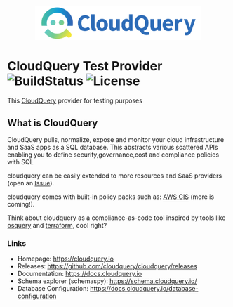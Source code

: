 <p align="center">
<a href="https://cloudquery.io">
<img alt="cloudquery logo" width=75% src="https://github.com/cloudquery/cloudquery/raw/main/docs/images/logo.png" />
</a>
</p>

CloudQuery Test Provider ![BuildStatus](https://img.shields.io/github/workflow/status/cloudquery/cq-provider-test/test?style=flat-square) ![License](https://img.shields.io/github/license/cloudquery/cloudquery?style=flat-square)
==================================

This [CloudQuery](https://github.com/cloudquery/cloudquery)
provider for testing purposes

## What is CloudQuery

CloudQuery pulls, normalize, expose and monitor your cloud infrastructure and SaaS apps as a SQL database.
This abstracts various scattered APIs enabling you to define security,governance,cost and compliance policies with SQL

cloudquery can be easily extended to more resources and SaaS providers (open an [Issue](https://github.com/cloudquery/cloudquery/issues)).

cloudquery comes with built-in policy packs such as: [AWS CIS](#running-policy-packs) (more is coming!).

Think about cloudquery as a compliance-as-code tool inspired by tools like [osquery](https://github.com/osquery/osquery)
and [terraform](https://github.com/hashicorp/terraform), cool right?

### Links
* Homepage: https://cloudquery.io
* Releases: https://github.com/cloudquery/cloudquery/releases
* Documentation: https://docs.cloudquery.io
* Schema explorer (schemaspy): https://schema.cloudquery.io/
* Database Configuration: https://docs.cloudquery.io/database-configuration